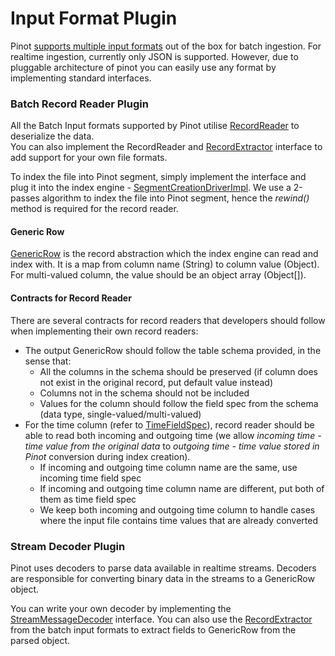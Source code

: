 # Input Format Plugin

Pinot [supports multiple input formats](../../basics/data-import/pinot-input-formats.md) out of the box for batch ingestion. For realtime ingestion, currently only JSON is supported.  However, due to pluggable architecture of pinot you can easily use any format by implementing standard interfaces.

### Batch Record Reader Plugin

All the Batch Input formats supported by Pinot utilise [RecordReader](https://github.com/apache/incubator-pinot/blob/master/pinot-spi/src/main/java/org/apache/pinot/spi/data/readers/RecordReader.java) to deserialize the data.   
You can also implement the RecordReader and [RecordExtractor](https://github.com/apache/incubator-pinot/blob/master/pinot-spi/src/main/java/org/apache/pinot/spi/data/readers/RecordExtractor.java) interface to add support for your own file formats.

To index the file into Pinot segment, simply implement the interface and plug it into the index engine - [SegmentCreationDriverImpl](https://github.com/apache/incubator-pinot/blob/master/pinot-core/src/main/java/org/apache/pinot/core/segment/creator/impl/SegmentIndexCreationDriverImpl.java). We use a 2-passes algorithm to index the file into Pinot segment, hence the _rewind\(\)_ method is required for the record reader.

#### Generic Row

[GenericRow](https://github.com/apache/incubator-pinot/blob/master/pinot-spi/src/main/java/org/apache/pinot/spi/data/readers/GenericRow.java) is the record abstraction which the index engine can read and index with. It is a map from column name \(String\) to column value \(Object\). For multi-valued column, the value should be an object array \(Object\[\]\).

#### Contracts for Record Reader

There are several contracts for record readers that developers should follow when implementing their own record readers:

* The output GenericRow should follow the table schema provided, in the sense that:
  * All the columns in the schema should be preserved \(if column does not exist in the original record, put default value instead\)
  * Columns not in the schema should not be included
  * Values for the column should follow the field spec from the schema \(data type, single-valued/multi-valued\)
* For the time column \(refer to [TimeFieldSpec](https://github.com/apache/incubator-pinot/blob/master/pinot-spi/src/main/java/org/apache/pinot/spi/data/TimeFieldSpec.java)\), record reader should be able to read both incoming and outgoing time \(we allow _incoming time - time value from the original data_ to _outgoing time - time value stored in Pinot_ conversion during index creation\).
  * If incoming and outgoing time column name are the same, use incoming time field spec
  * If incoming and outgoing time column name are different, put both of them as time field spec
  * We keep both incoming and outgoing time column to handle cases where the input file contains time values that are already converted

### Stream Decoder Plugin

Pinot uses decoders to parse data available in realtime streams. Decoders are responsible for converting binary data in the streams to a GenericRow object.

You can write your own decoder by implementing the [StreamMessageDecoder](https://github.com/apache/incubator-pinot/blob/master/pinot-spi/src/main/java/org/apache/pinot/spi/stream/StreamMessageDecoder.java) interface. You can also use the [RecordExtractor](https://github.com/apache/incubator-pinot/blob/master/pinot-spi/src/main/java/org/apache/pinot/spi/data/readers/RecordExtractor.java) from the batch input formats to extract fields to GenericRow from the parsed object.

